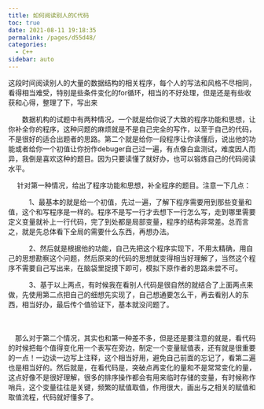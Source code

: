 ```yaml
---
title: 如何阅读别人的C代码
toc: true
date: 2021-08-11 19:18:35
permalink: /pages/d55d48/
categories:
  - C++
sidebar: auto
---
```


这段时间阅读别人的大量的数据结构的相关程序，每个人的写法和风格不尽相同，看得相当难受，特别是些条件变化的for循环，相当的不好处理，但是还是有些收获和心得，整理了下，写出来

 

　　数据机构的试题中有两种情况，一个就是给你说了大致的程序功能和思想，让你补全你的程序，这种问题的麻烦就是不是自己完全的写作，以至于自己的代码，不是很好的适合出题者的思路。第二个就是给你一段程序让你读懂后，说出他的功能或者给你一个初值让你扮作debuger自己过一遍，有点像白盒测试，难度因人而异，我倒是喜欢这种的题目。因为只要读懂了就好办，也可以锻炼自己的代码阅读水平。

 

　 针对第一种情况，给出了程序功能和思想，补全程序的题目。注意一下几点：

　　　1、最基本的就是给一个初值，先过一遍，了解下程序需要用到那些变量和值，这个和写程序是一样的。程序不是写一行才去想下一行怎么写，走到哪里需要定义变量就补上一行代码，完了到处都是局部变量，程序的结构非常差。总而言之，就是先总体看下全局的需要什么东西，再想办法。

　　　2、然后就是根据他的功能，自己先把这个程序实现下，不用太精确，用自己的思想勘察这个问题，然后原来的代码的思想就变得相当好理解了，当然这个程序不需要自己写出来，在脑袋里捉摸下即可，模拟下原作者的思路未尝不可。

　　　3、基于以上两点，有时候我在看别人代码是很自然的就结合了上面两点来做，先使用第二点把自己的细想先实现了，自己想通要怎么干，再去看别人的东西，相当好办，最后传个值验证下，基本就没问题了。

　　

　那么对于第二个情况，其实也和第一种差不多，但是还是要注意的就是，看代码的时候把每个值得变化用一个表写在旁边，制定一个变量赋值表，还有就是很重要的一点！一边读一边写上注释，这个相当好用，避免自己前面的忘记了，看第二遍也是相当好的。然后就是，在看代码是，突破点再变化的量和不是常常变化的量，这点好像不是很好理解，很多的排序操作都会有用来临时存储的变量，有时候称作哨兵，这个变量往往是关键，频繁的赋值取值，作用很大，画出与之相关的赋值和取值流程，代码就好懂多了。
